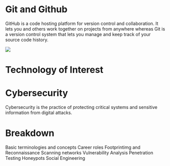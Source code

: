 # Git and Github
GitHub is a code hosting platform for version control and collaboration. It lets you and others work together on projects from anywhere whereas Git is a version control system that lets you manage and keep track of your source code history.

<html>
<title> Differences between Git and Github</title> 
<body><img src="/home/kemmy/Desktop/git.png"> </body>
</html>

# Technology of Interest
# Cybersecurity
Cybersecurity is the practice of protecting critical systems and sensitive information from digital attacks.

# Breakdown
Basic terminologies and concepts
Career roles
Footprintimg and Reconnaissance
Scanning networks
Vulnerability Analysis
Penetration Testing
Honeypots
Social Engineering
